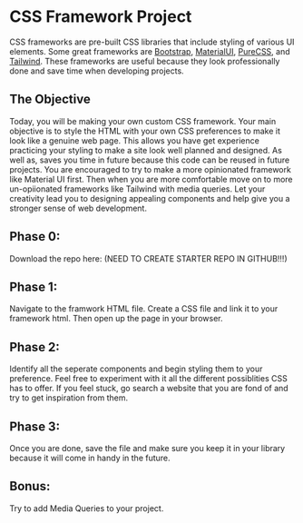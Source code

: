 # CSS Framework Project

CSS frameworks are pre-built CSS libraries that include styling of various UI
elements. Some great frameworks are [Bootstrap][bootstrap], [MaterialUI][materialui],
[PureCSS][purecss], and [Tailwind][tailwind]. These frameworks are useful
because they look professionally done and save time when developing projects.

## The Objective

Today, you will be making your own custom CSS framework. Your main objective is
to style the HTML with your own CSS preferences to make it look like a genuine
web page. This allows you have get experience practicing your styling to make a
site look well planned and designed. As well as, saves you time in future
because this code can be reused in future projects. You are encouraged to try
to make a more opinionated framework like Material UI first.
Then when you are more comfortable move on to more un-opiionated frameworks like
Tailwind with media queries. Let your creativity lead you to designing
appealing components and help give you a stronger sense of web development.

## Phase 0:

Download the repo here: (NEED TO CREATE STARTER REPO IN GITHUB!!!)

## Phase 1:

Navigate to the framwork HTML file. Create a CSS file and link it to your
framework html. Then open up the page in your browser.

## Phase 2: 

Identify all the seperate components and begin styling them to your preference.
Feel free to experiment with it all the different possiblities CSS has to offer.
If you feel stuck, go search a website that you are fond of and try to get
inspiration from them.

## Phase 3:

Once you are done, save the file and make sure you keep it in your library
because it will come in handy in the future.

## Bonus:

Try to add Media Queries to your project.

[bootstrap]:https://getbootstrap.com/

[materialui]:https://material-ui.com/

[purecss]:https://purecss.io/

[tailwind]: https://tailwindcss.com/
